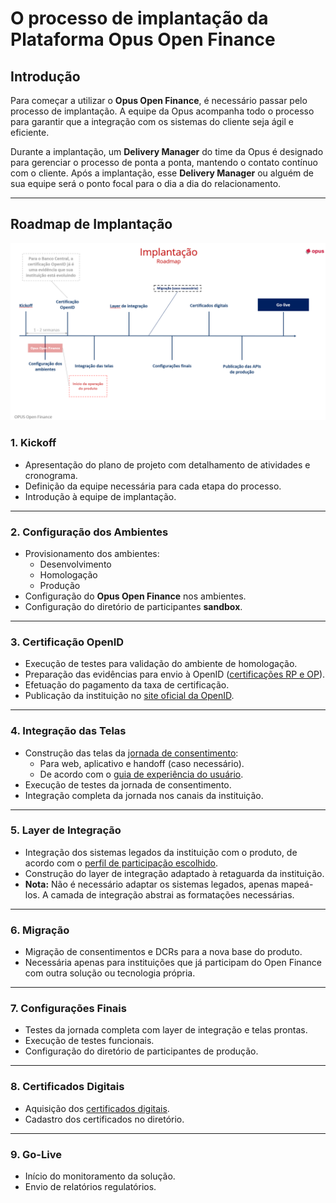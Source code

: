 # O processo de implantação da Plataforma Opus Open Finance

## Introdução

Para começar a utilizar o **Opus Open Finance**, é necessário passar pelo processo de implantação. A equipe da Opus acompanha todo o processo para garantir que a integração com os sistemas do cliente seja ágil e eficiente.

Durante a implantação, um **Delivery Manager** do time da Opus é designado para gerenciar o processo de ponta a ponta, mantendo o contato contínuo com o cliente. Após a implantação, esse **Delivery Manager** ou alguém de sua equipe será o ponto focal para o dia a dia do relacionamento.

---

## Roadmap de Implantação

![Roadmap](./images/implantação.png)

### 1. **Kickoff**
- Apresentação do plano de projeto com detalhamento de atividades e cronograma.
- Definição da equipe necessária para cada etapa do processo.
- Introdução à equipe de implantação.

---

### 2. **Configuração dos Ambientes**
- Provisionamento dos ambientes:
  - Desenvolvimento
  - Homologação
  - Produção
- Configuração do **Opus Open Finance** nos ambientes.
- Configuração do diretório de participantes **sandbox**.

---

### 3. **Certificação OpenID**
- Execução de testes para validação do ambiente de homologação.
- Preparação das evidências para envio à OpenID ([certificações RP e OP](../Conceitos-fundamentais-Open-Finance/Certificações%20oficiais%20do%20Open%20Finance/readme.md)).
- Efetuação do pagamento da taxa de certificação.
- Publicação da instituição no [site oficial da OpenID](https://openid.net/certification/#FAPI_OPs).

---

### 4. **Integração das Telas**
- Construção das telas da [jornada de consentimento](../Conceitos-fundamentais-Open-Finance/JornadaConsentimento/readme.md):
  - Para web, aplicativo e handoff (caso necessário).
  - De acordo com o [guia de experiência do usuário](https://openfinancebrasil.atlassian.net/wiki/spaces/OF/pages/17378535/Guia+de+Experi+ncia+do+Usu+rio).
- Execução de testes da jornada de consentimento.
- Integração completa da jornada nos canais da instituição.

---

### 5. **Layer de Integração**
- Integração dos sistemas legados da instituição com o produto, de acordo com o [perfil de participação escolhido](../Conceitos-fundamentais-Open-Finance/PerfisOFB/readme.md).
- Construção do layer de integração adaptado à retaguarda da instituição.
- **Nota:** Não é necessário adaptar os sistemas legados, apenas mapeá-los. A camada de integração abstrai as formatações necessárias.

---

### 6. **Migração**
- Migração de consentimentos e DCRs para a nova base do produto.
- Necessária apenas para instituições que já participam do Open Finance com outra solução ou tecnologia própria.

---

### 7. **Configurações Finais**
- Testes da jornada completa com layer de integração e telas prontas.
- Execução de testes funcionais.
- Configuração do diretório de participantes de produção.

---

### 8. **Certificados Digitais**
- Aquisição dos [certificados digitais](../Conceitos-fundamentais-Open-Finance/Certificações/readme.md).
- Cadastro dos certificados no diretório.

---

### 9. **Go-Live**
- Início do monitoramento da solução.
- Envio de relatórios regulatórios.
